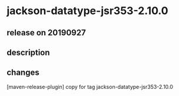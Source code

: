 # jackson-datatype-jsr353-2.10.0

## release on 20190927

## description

## changes

[maven-release-plugin] copy for tag jackson-datatype-jsr353-2.10.0

